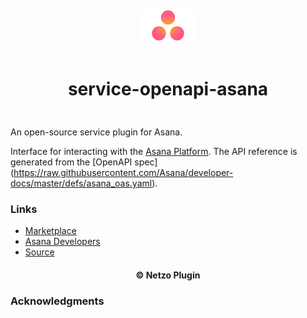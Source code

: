 <div align="center">
  <a href="https://netzo.io" target="_blank" >
    <img height="50" src="https://raw.githubusercontent.com/netzoio/netzo/main/plugins/services/service-openapi-asana/src/assets/icon.png" style="margin: 12px 0px" />
  </a>

  <h1 style="padding: 6px 0px 24px 0px">service-openapi-asana</h1>
</div>

An open-source service plugin for Asana.

Interface for interacting with the [Asana Platform](https://developers.asana.com). The API reference is generated from the [OpenAPI spec] (https://raw.githubusercontent.com/Asana/developer-docs/master/defs/asana_oas.yaml).

### Links

- [Marketplace](https://app.netzo.io/marketplace/service-openapi-asana)
- [Asana Developers](https://developers.asana.com/docs)
- [Source](https://api.apis.guru/v2/specs/asana.com/1.0/openapi.json)

<div align="center">
  <h4>© Netzo Plugin</h4>
</div>

### Acknowledgments
